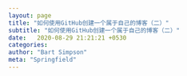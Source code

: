 ```yaml
---
layout: page
title: "如何使用GitHub创建一个属于自己的博客（二）"
subtitle: "如何使用GitHub创建一个属于自己的博客（二）"
date:   2020-08-29 21:21:21 +0530
categories: 
author: "Bart Simpson"
meta: "Springfield"
---
```


#
